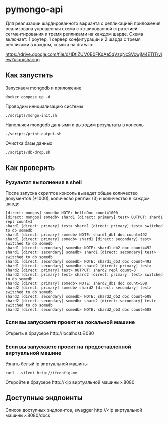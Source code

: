 # pymongo-api

Для реализации шардированного варианта с репликацией приложения реализована упрощенная схема с хэшированной стратегией сегментирования и тремя репликами на каждом шарде. 
Схема включает: 1 роутер, 1 сервер конфигурации и 2 шарда с тремя репликами в каждом, ссылка на draw.io:

https://drive.google.com/file/d/1DtlZUV0B0FKdAe5qVzqNcSVcwjM4ETIT/view?usp=sharing


## Как запустить

Запускаем mongodb и приложение

```shell
docker compose up -d
```

Проводим инициализацию системы

```shell
./scripts/mongo-init.sh
```

Наполняеи mongodb данными и выводим результаты в консоль

```shell
./scripts/print-output.sh
```

Очистка базы данных

```shell
./scripts/db-drop.sh
```


## Как проверить

### Рузультат выполнения в shell

После запуска скриптов консоль выведет общее количество документов (+1000), количесво реплик (3) и количество в каждом шарде.

```shell
[direct: mongos] somedb> NOTE: helloDoc count=1000
[direct: mongos] somedb> shard1 [direct: primary] test> OUTPUT: shard1 repl count=3
shard1 [direct: primary] test> shard1 [direct: primary] test> switched to db somedb
shard1 [direct: primary] somedb> NOTE: shard1_db1 doc count=492
shard1 [direct: primary] somedb> shard1 [direct: secondary] test> switched to db somedb
shard1 [direct: secondary] somedb> NOTE: shard1_db2 doc count=492
shard1 [direct: secondary] somedb> shard1 [direct: secondary] test> switched to db somedb
shard1 [direct: secondary] somedb> NOTE: shard1_db3 doc count=492
shard1 [direct: secondary] somedb> shard2 [direct: primary] test> 
shard2 [direct: primary] test> OUTPUT: shard2 repl count=3
shard2 [direct: primary] test> shard2 [direct: primary] test> switched to db somedb
shard2 [direct: primary] somedb> NOTE: shard2_db1 doc count=508
shard2 [direct: primary] somedb> shard2 [direct: secondary] test> switched to db somedb
shard2 [direct: secondary] somedb> NOTE: shard2_db2 doc count=508
shard2 [direct: secondary] somedb> shard2 [direct: secondary] test> switched to db somedb
shard2 [direct: secondary] somedb> NOTE: shard2_db3 doc count=508
```

### Если вы запускаете проект на локальной машине

Открыть в браузере http://localhost:8080

### Если вы запускаете проект на предоставленной виртуальной машине

Узнать белый ip виртуальной машины

```shell
curl --silent http://ifconfig.me
```

Откройте в браузере http://<ip виртуальной машины>:8080

## Доступные эндпоинты

Список доступных эндпоинтов, swagger http://<ip виртуальной машины>:8080/docs